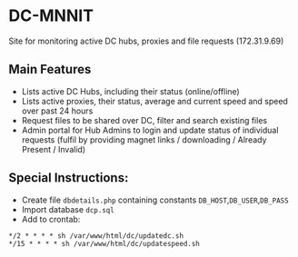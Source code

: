 # DC-MNNIT
Site for monitoring active DC hubs, proxies and file requests (172.31.9.69)

## Main Features
- Lists active DC Hubs, including their status (online/offline)
- Lists active proxies, their status, average and current speed and speed over past 24 hours
- Request files to be shared over DC, filter and search existing files
- Admin portal for Hub Admins to login and update status of individual requests 
  (fulfil by providing magnet links / downloading / Already Present / Invalid)


## Special Instructions:
- Create file `dbdetails.php` containing constants `DB_HOST`,`DB_USER`,`DB_PASS`
- Import database `dcp.sql`
- Add to crontab: 
```
*/2 * * * * sh /var/www/html/dc/updatedc.sh
*/15 * * * * sh /var/www/html/dc/updatespeed.sh
```




